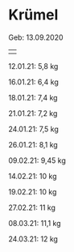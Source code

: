 # Krümel

Geb: 13.09.2020

|     |
| --- |
|     |

12.01.21: 5,8 kg

16.01.21: 6,4 kg

18.01.21: 7,4 kg

21.01.21: 7,2 kg

24.01.21: 7,5 kg

26.01.21: 8,1 kg

09.02.21: 9,45 kg

14.02.21: 10 kg

19.02.21: 10 kg 

27.02.21: 11 kg

08.03.21: 11,1 kg

24.03.21: 12 kg